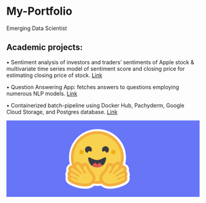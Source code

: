 # My-Portfolio
Emerging Data Scientist

## Academic projects:

• Sentiment analysis of investors and traders’ sentiments of Apple stock & multivariate time series model of sentiment score and closing price for estimating closing price of stock. [Link](https://github.com/Diksha-cmd/Predicting_Stock_Price_Using_Sentiment)

• Question Answering App: fetches answers to questions employing numerous NLP models. [Link](https://github.com/Diksha-cmd/Question-Answering_App)

• Containerized batch-pipeline using Docker Hub, Pachyderm, Google Cloud Storage, and Postgres database. [Link](https://github.com/Diksha-cmd/Containerized-batch-pipeline-using-DockerHub-Pachyderm-Google-Cloud-Storage-Postgres-Cloud-Database)

![](https://github.com/Diksha-cmd/My-Portfolio/blob/main/Images/Huggingface.png)
